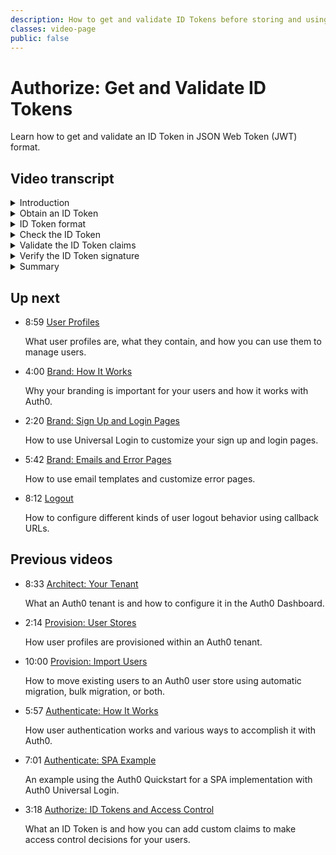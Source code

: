 ```yaml
---
description: How to get and validate ID Tokens before storing and using them.
classes: video-page
public: false
---
```

<!-- markdownlint-disable-->
# Authorize: Get and Validate ID Tokens

Learn how to get and validate an ID Token in JSON Web Token (JWT) format.


<div class="video-wrapper" data-video="hhzmeqdyqr"></div>

## Video transcript

<details>
  <summary>Introduction</summary>

  In this video, we'll take a closer look at how authorization works, in Auth0, and we'll start by digging into ID Tokens. 

  The ID Token contains user profile information, such as the user's name and email, represented in the form of claims. These claims are statements about the user, which can be trusted if you can verify its signature. 

  You can get an ID Token for a user after they successfully authenticate and you must validate it before storing and using it. 
</details>

<details>
  <summary>Obtain an ID Token</summary>

  The first step is to obtain the ID token by authenticating the user. The previous video on authentication demonstrates how to do this. The best approach is to use your language specific SDK to redirect the user to your Auth0 tenant to authenticate the user. Then Auth0 will redirect the user back to your callback URL with the ID token (or a code to fetch the ID token).

  You can then add custom claims to the token using Auth0 Rules as we mentioned. The claim name must conform to a namespaced format something similar to the following: 

  `http://MY_NAMESPACE/CLAIM_NAME`
  
  Where `MY_NAMESPACE` is any domain except `auth0.com`, `webtask.io`, or `webtask.run`.  `CLAIM_NAME` can be anything you want. Some examples: `http://example.com/role` or `https://example.com/claims/locale`.

  The ID Token acts as a *cache* for user information and by default, the token is valid for 36,000 seconds&mdash;or 10 hours. You can shorten this lifetime limit if you have security concerns. Remember, that the ID Token helps ensure optimal performance by reducing the need to contact the Identity Provider every time the user performs an action.
</details>

<details>
  <summary>ID Token format</summary>

  Auth0 generates the ID Token in JSON Web Token, or *JWT* format. A JWT is an open, industry standard RFC 7519 method for representing claims securely between two parties. At Auth0, ID Tokens are always returned in JWT format, and Access Tokens can be either JWT format or opaque strings depending on the context. 

  A correctly formatted JWT consists of three concatenated base64url-encoded strings, separated by dots.

  * The first string is the **Header** which contains metadata about the type of token and the cryptographic algorithms used to secure its contents.
  * The second string is the **Body**, also called the *payload*, which contains identity claims about a user. Here’s where you will see any custom claims that you’ve added. Note that in cases where the JWT is returned via a URL, you need to make sure to limit the custom claims to keep the JWT within browser size limitations for URLs. The ID Token payload can contain some or all of the following items: name, email, picture, sub, issuer, audience, and expiration. 
  * The third string contains the **Signature** which is used to validate that the token is trustworthy and has not been tampered with.
</details>

<details>
  <summary>Check the ID Token</summary>

  Next, we are going to walk through the three things your application will need to check for in the returned JWT. 

  1. The JWT format is correct.
  2. The contents contain the right claims
  3. The signature is trustworthy. 

  To check that the JWT format is correct, your application should parse the ID Token to make sure it conforms to the established structure of a JWT.  Your language specific SDK should have a method for validating the JWT.  Make sure this method actually checks the `aud`, `iss`, `exp`, and `nonce` (where applicable) claims, and validates the signature.

  You can decode well-formed JWTs at using the [jwt.io](https://jwt.io) debugger to view the claims. 
</details>

<details>
  <summary>Validate the ID Token claims</summary>

  Next, you need to verify that the standard claims and any custom claims you’ve added are in the payload. Remember it should contain some or all of the following items (depending on which openid scopes you requested): `name`, `email`, `picture`, `nonce`, `sub`, `iss`, `aud`, and `exp`.

  * Make sure the token expiration, named `exp`, which is a Unix timestamp, is set to be after the current date and time and matches what you require for token lifetime. 

  * Make sure the token issuer, named `iss`, matches the issuing authority identified in your Auth0 tenant’s discovery document which you can find at `https://YOUR_DOMAIN/.well-known/openid-configuration`. 

  * Make sure that the token audience, named `aud`, is the correct recipient for which the token is intended. The value must match the client ID of your Auth0 application.
  
  * The nonce claim is recommended (required for implicit flow) to pass in a single unique identifier when redirecting to Auth0 to authenticate, and helps in the prevention of replay attack scenarios.

  * There are also other claims which are used in specific use case scenarios.
</details>

<details>
  <summary>Verify the ID Token signature</summary>

  To verify the ID Token’s signature, you will need to base64url-decode the signature. You can check the signing algorithm and confirm that the token is correctly signed using the proper key.  We recommend you use an SDK to validate the signature, and [jwt.io](https://jwt.io) provides a list of SDKs that can be used for this purpose.
</details>

<details>
  <summary>Summary</summary>

  Now that you have validated that the token is legitimate, you can use the custom claims you added to the token combined with your application data to perform fine-grained access control. 

  We will go into more depth about API integration in a separate video, and in our next video, we’ll talk about how to manage user profiles. 
</details>

## Up next

<ul class="up-next">

  <li>
    <span class="video-time"><i class="icon icon-budicon-494"></i>8:59</span>
    <i class="video-icon icon icon-budicon-676"></i>
    <a href="/videos/get-started/06-user-profiles">User Profiles</a>
    <p>What user profiles are, what they contain, and how you can use them to manage users. </p>
  </li>

  <li>
    <span class="video-time"><i class="icon icon-budicon-494"></i>4:00</span>
    <i class="video-icon icon icon-budicon-676"></i>
    <a href="/videos/get-started/07_01-brand-how-it-works">Brand: How It Works</a>
    <p>Why your branding is important for your users and how it works with Auth0. </p>
  </li>

  <li>
    <span class="video-time"><i class="icon icon-budicon-494"></i>2:20</span>
    <i class="video-icon icon icon-budicon-676"></i>
    <a href="/videos/get-started/07_02-brand-signup-login-pages">Brand: Sign Up and Login Pages</a>
    <p>How to use Universal Login to customize your sign up and login pages. </p>
  </li>

  <li>
    <span class="video-time"><i class="icon icon-budicon-494"></i>5:42</span>
    <i class="video-icon icon icon-budicon-676"></i>
    <a href="/videos/get-started/08-brand-emails-error-pages">Brand: Emails and Error Pages</a>
    <p>How to use email templates and customize error pages. </p>
  </li>

  <li>
    <span class="video-time"><i class="icon icon-budicon-494"></i>8:12</span>
    <i class="video-icon icon icon-budicon-676"></i>
    <a href="/videos/get-started/10-logout">Logout</a>
    <p>How to configure different kinds of user logout behavior using callback URLs. </p>
  </li>

</ul>

## Previous videos

<ul class="up-next">

  <li>
    <span class="video-time"><i class="icon icon-budicon-494"></i>8:33</span>
    <i class="video-icon icon icon-budicon-676"></i>
    <a href="/videos/get-started/01-architecture-your-tenant">Architect: Your Tenant</a>
    <p>What an Auth0 tenant is and how to configure it in the Auth0 Dashboard.</p>
  </li>

  <li>
    <span class="video-time"><i class="icon icon-budicon-494"></i>2:14</span>
    <i class="video-icon icon icon-budicon-676"></i>
    <a href="/videos/get-started/02-provision-user-stores">Provision: User Stores</a>
    <p>How user profiles are provisioned within an Auth0 tenant.</p>
  </li>

  <li>
    <span class="video-time"><i class="icon icon-budicon-494"></i>10:00</span>
    <i class="video-icon icon icon-budicon-676"></i>
    <a href="/videos/get-started/03-provision-import-users">Provision: Import Users</a>
    <p>How to move existing users to an Auth0 user store using automatic migration, bulk migration, or both.</p>
  </li>

  <li>
    <span class="video-time"><i class="icon icon-budicon-494"></i>5:57</span>
    <i class="video-icon icon icon-budicon-676"></i>
    <a href="/videos/get-started/04_01-authenticate-how-it-works">Authenticate: How It Works</a>
    <p>How user authentication works and various ways to accomplish it with Auth0.</p>
  </li>

  <li>
    <span class="video-time"><i class="icon icon-budicon-494"></i>7:01</span>
    <i class="video-icon icon icon-budicon-676"></i>
    <a href="/videos/get-started/04_02-authenticate-spa-example">Authenticate: SPA Example</a>
    <p>An example using the Auth0 Quickstart for a SPA implementation with Auth0 Universal Login. </p>
  </li>

  <li>
    <span class="video-time"><i class="icon icon-budicon-494"></i>3:18</span>
    <i class="video-icon icon icon-budicon-676"></i>
    <a href="/videos/get-started/05_01-authorize-id-tokens-access-control">Authorize: ID Tokens and Access Control</a>
    <p>What an ID Token is and how you can add custom claims to make access control decisions for your users. </p>
  </li>

</ul>
